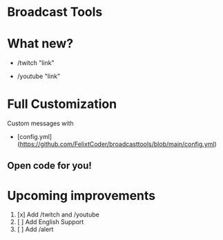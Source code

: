# Broadcast Tools

# What new?

* /twitch "link"

* /youtube "link"

# Full Customization

Custom messages with 
* [config.yml] (https://github.com/FelixtCoder/broadcasttools/blob/main/config.yml)

## Open code for you!

# Upcoming improvements

1. [x] Add /twitch and /youtube
1. [ ] Add English Support
1. [ ] Add /alert
